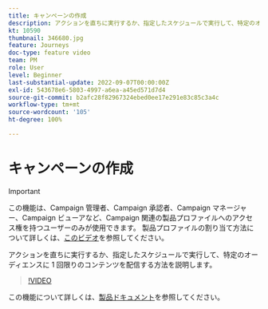 ```yaml
---
title: キャンペーンの作成
description: アクションを直ちに実行するか、指定したスケジュールで実行して、特定のオーディエンスに 1 回限りのコンテンツを配信する方法を説明します。
kt: 10590
thumbnail: 346680.jpg
feature: Journeys
doc-type: feature video
team: PM
role: User
level: Beginner
last-substantial-update: 2022-09-07T00:00:00Z
exl-id: 543678e6-5803-4997-a6ea-a45ed571d7d4
source-git-commit: b2afc28f82967324ebed0ee17e291e83c85c3a4c
workflow-type: tm+mt
source-wordcount: '105'
ht-degree: 100%

---
```


# キャンペーンの作成

>[!IMPORTANT]
>
>この機能は、Campaign 管理者、Campaign 承認者、Campaign マネージャー、Campaign ビューアなど、Campaign 関連の製品プロファイルへのアクセス権を持つユーザーのみが使用できます。 製品プロファイルの割り当て方法について詳しくは、[このビデオ](/help/set-up-access/access-management.md)を参照してください。

アクションを直ちに実行するか、指定したスケジュールで実行して、特定のオーディエンスに 1 回限りのコンテンツを配信する方法を説明します。

>[!VIDEO](https://video.tv.adobe.com/v/346680?quality=12&learn=on)

この機能について詳しくは、[製品ドキュメント](https://experienceleague.adobe.com/docs/journey-optimizer/using/campaigns/get-started-with-campaigns.html?lang=ja)を参照してください。
